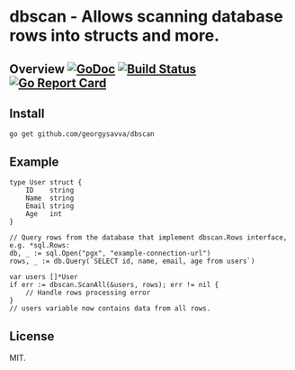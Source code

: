 # dbscan - Allows scanning database rows into structs and more. 

## Overview [![GoDoc](https://godoc.org/github.com/georgysavva/dbscan?status.svg)](https://godoc.org/github.com/georgysavva/dbscan) [![Build Status](https://travis-ci.org/georgysavva/dbscan.svg?branch=master)](https://travis-ci.org/georgysavva/dbscan) [![Go Report Card](https://goreportcard.com/badge/github.com/georgysavva/dbscan)](https://goreportcard.com/report/github.com/georgysavva/dbscan)

## Install

```
go get github.com/georgysavva/dbscan
```

## Example

```
type User struct {
    ID    string
    Name  string
    Email string
    Age   int
}

// Query rows from the database that implement dbscan.Rows interface, e.g. *sql.Rows:
db, _ := sql.Open("pgx", "example-connection-url")
rows, _ := db.Query(`SELECT id, name, email, age from users`)

var users []*User
if err := dbscan.ScanAll(&users, rows); err != nil {
    // Handle rows processing error
}
// users variable now contains data from all rows.
```

## License

MIT.
